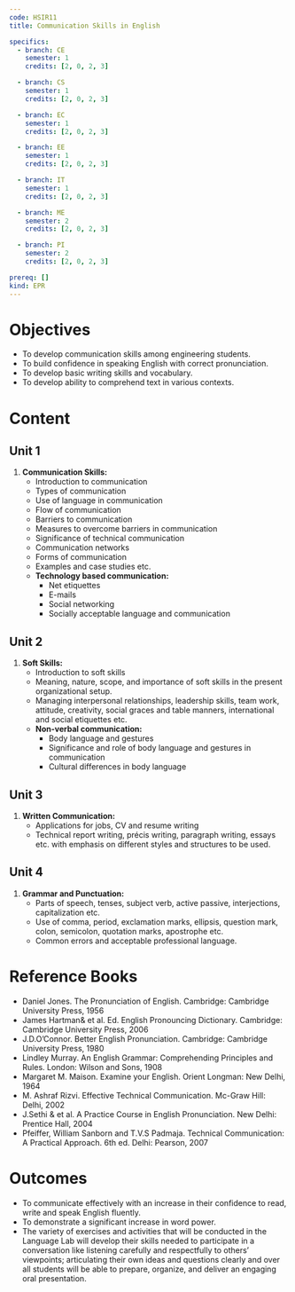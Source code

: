 ```yaml
---
code: HSIR11
title: Communication Skills in English

specifics:
  - branch: CE
    semester: 1
    credits: [2, 0, 2, 3]

  - branch: CS
    semester: 1
    credits: [2, 0, 2, 3]

  - branch: EC
    semester: 1
    credits: [2, 0, 2, 3]

  - branch: EE
    semester: 1
    credits: [2, 0, 2, 3]

  - branch: IT
    semester: 1
    credits: [2, 0, 2, 3]

  - branch: ME
    semester: 2
    credits: [2, 0, 2, 3]

  - branch: PI
    semester: 2
    credits: [2, 0, 2, 3]

prereq: []
kind: EPR
---
```


# Objectives

- To develop communication skills among engineering students.
- To build confidence in speaking English with correct pronunciation.
- To develop basic writing skills and vocabulary.
- To develop ability to comprehend text in various contexts.

# Content

## Unit 1

1. **Communication Skills:**
   - Introduction to communication
   - Types of communication
   - Use of language in communication
   - Flow of communication
   - Barriers to communication
   - Measures to overcome barriers in communication
   - Significance of technical communication
   - Communication networks
   - Forms of communication
   - Examples and case studies etc.
   - **Technology based communication:**
     - Net etiquettes
     - E-mails
     - Social networking
     - Socially acceptable language and communication

## Unit 2

1. **Soft Skills:**
   - Introduction to soft skills
   - Meaning, nature, scope, and importance of soft skills in the present organizational setup.
   - Managing interpersonal relationships, leadership skills, team work, attitude, creativity, social graces and table manners, international and social etiquettes etc.
   - **Non-verbal communication:**
     - Body language and gestures
     - Significance and role of body language and gestures in communication
     - Cultural differences in body language

## Unit 3

1. **Written Communication:**
   - Applications for jobs, CV and resume writing
   - Technical report writing, précis writing, paragraph writing, essays etc. with emphasis on different styles and structures to be used.

## Unit 4

1. **Grammar and Punctuation:**
   - Parts of speech, tenses, subject verb, active passive, interjections, capitalization etc.
   - Use of comma, period, exclamation marks, ellipsis, question mark, colon, semicolon, quotation marks, apostrophe etc.
   - Common errors and acceptable professional language.

# Reference Books

- Daniel Jones. The Pronunciation of English. Cambridge: Cambridge University Press, 1956
- James Hartman& et al. Ed. English Pronouncing Dictionary. Cambridge: Cambridge University Press, 2006
- J.D.O’Connor. Better English Pronunciation. Cambridge: Cambridge University Press, 1980
- Lindley Murray. An English Grammar: Comprehending Principles and Rules. London: Wilson and Sons, 1908
- Margaret M. Maison. Examine your English. Orient Longman: New Delhi, 1964
- M. Ashraf Rizvi. Effective Technical Communication. Mc-Graw Hill: Delhi, 2002
- J.Sethi & et al. A Practice Course in English Pronunciation. New Delhi: Prentice Hall, 2004
- Pfeiffer, William Sanborn and T.V.S Padmaja. Technical Communication: A Practical Approach. 6th ed. Delhi: Pearson, 2007

# Outcomes

- To communicate effectively with an increase in their confidence to read, write and speak English fluently.
- To demonstrate a significant increase in word power.
- The variety of exercises and activities that will be conducted in the Language Lab will develop their skills needed to participate in a conversation like listening carefully and respectfully to others’ viewpoints; articulating their own ideas and questions clearly and over all students will be able to prepare, organize, and deliver an engaging oral presentation.
